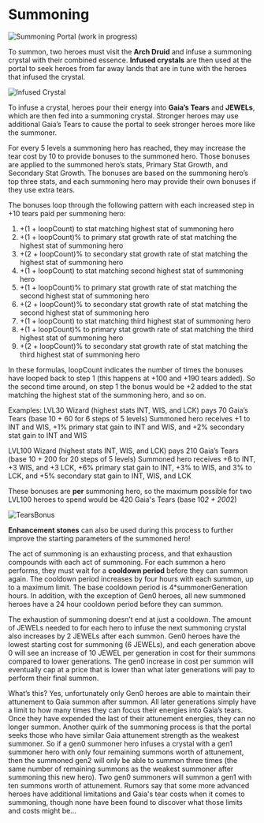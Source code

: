 # Summoning

![Summoning Portal (work in progress)](https://dfk-hv.b-cdn.net/art-assets/portal.gif)

To summon, two heroes must visit the **Arch Druid** and infuse a summoning crystal with their combined essence. **Infused crystals** are then used at the portal to seek heroes from far away lands that are in tune with the heroes that infused the crystal. 

![Infused Crystal](https://dfk-hv.b-cdn.net/art-assets/crystal-yellow.gif)

To infuse a crystal, heroes pour their energy into **Gaia’s Tears** and **JEWELs**, which are then fed into a summoning crystal. Stronger heroes may use additional Gaia’s Tears to cause the portal to seek stronger heroes more like the summoner. 

For every 5 levels a summoning hero has reached, they may increase the tear cost by 10 to provide bonuses to the summoned hero. Those bonuses are applied to the summoned hero’s stats, Primary Stat Growth, and Secondary Stat Growth. The bonuses are based on the summoning hero’s top three stats, and each summoning hero may provide their own bonuses if they use extra tears.

The bonuses loop through the following pattern with each increased step in +10 tears paid per summoning hero:
1. +(1 + loopCount) to stat matching highest stat of summoning hero
2. +(1 + loopCount)% to primary stat growth rate of stat matching the highest stat of summoning hero
3. +(2 + loopCount)% to secondary stat growth rate of stat matching the highest stat of summoning hero
4. +(1 + loopCount) to stat matching second highest stat of summoning hero
5. +(1 + loopCount)% to primary stat growth rate of stat matching the second highest stat of summoning hero
6. +(2 + loopCount)% to secondary stat growth rate of stat matching the second highest stat of summoning hero
7. +(1 + loopCount) to stat matching third highest stat of summoning hero
8. +(1 + loopCount)% to primary stat growth rate of stat matching the third highest stat of summoning hero
9. +(2 + loopCount)% to secondary stat growth rate of stat matching the third highest stat of summoning hero

In these formulas, loopCount indicates the number of times the bonuses have looped back to step 1 (this happens at +100 and +190 tears added). So the second time around, on step 1 the bonus would be +2 added to the stat matching the highest stat of the summoning hero, and so on.

Examples: 
LVL30 Wizard (highest stats INT, WIS, and LCK) pays 70 Gaia’s Tears (base 10 + 60 for 6 steps of 5 levels)
Summoned hero receives +1 to INT and WIS, +1% primary stat gain to INT and WIS, and +2% secondary stat gain to INT and WIS

LVL100 Wizard (highest stats INT, WIS, and LCK) pays 210 Gaia’s Tears (base 10 + 200 for 20 steps of 5 levels)
Summoned hero receives +6 to INT, +3 WIS, and +3 LCK, +6% primary stat gain to INT, +3% to WIS, and 3% to LCK, and +5% secondary stat gain to INT, WIS, and LCK

These bonuses are **per** summoning hero, so the maximum possible for two LVL100 heroes to spend would be 420 Gaia's Tears (base 10*2 + 200*2)

![TearsBonus](https://user-images.githubusercontent.com/91647016/136145171-dc6d4256-c1f5-40f6-b8a7-de6d8d46c593.png)

**Enhancement stones** can also be used during this process to further improve the starting parameters of the summoned hero!

The act of summoning is an exhausting process, and that exhaustion compounds with each act of summoning. For each summon a hero performs, they must wait for a **cooldown period** before they can summon again. The cooldown period increases by four hours with each summon, up to a maximum limit. The base cooldown period is 4*summonerGeneration hours. In addition, with the exception of Gen0 heroes, all new summoned heroes have a 24 hour cooldown period before they can summon. 

The exhaustion of summoning doesn’t end at just a cooldown. The amount of JEWELs needed to for each hero to infuse the next summoning crystal also increases by 2 JEWELs after each summon. Gen0 heroes have the lowest starting cost for summoning (6 JEWELs), and each generation above 0 will see an increase of 10 JEWEL per generation in cost for their summons compared to lower generations. The gen0 increase in cost per summon will eventually cap at a price that is lower than what later generations will pay to perform their final summon.

What’s this? Yes, unfortunately only Gen0 heroes are able to maintain their attunement to Gaia summon after summon. All later generations simply have a limit to how many times they can focus their energies into Gaia’s tears. Once they have expended the last of their attunement energies, they can no longer summon. Another quirk of the summoning process is that the portal seeks those who have similar Gaia attunement strength as the weakest summoner. So if a gen0 summoner hero infuses a crystal with a gen1 summoner hero with only four remaining summons worth of attunement, then the summoned gen2 will only be able to summon three times (the same number of remaining summons as the weakest summoner after summoning this new hero). Two gen0 summoners will summon a gen1 with ten summons worth of attunement. Rumors say that some more advanced heroes have additional limitations and Gaia's tear costs when it comes to summoning, though none have been found to discover what those limits and costs might be...
